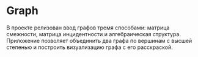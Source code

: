 # Graph
В проекте релизован ввод графов тремя способами: матрица смежности, матрица инцидентности и алгебраическая структура.
Приложение позволяет объединить два графа по вершинам с высшей степенью и построить визуализацию графа с его расскраской.
